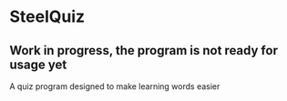 # SteelQuiz
## Work in progress, the program is not ready for usage yet
A quiz program designed to make learning words easier
